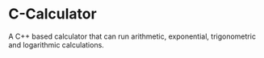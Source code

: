 # C-Calculator
A C++ based calculator that can run arithmetic, exponential, trigonometric and logarithmic calculations.
